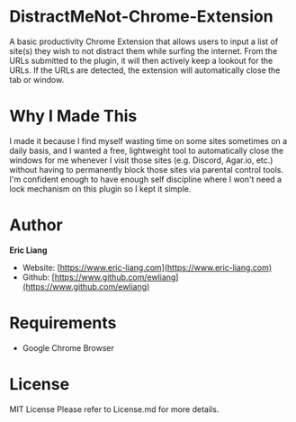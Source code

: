 # DistractMeNot-Chrome-Extension
A basic productivity Chrome Extension that allows users to input a list of site(s) they wish to not distract them while surfing the internet. From the URLs submitted to the plugin, it will then actively keep a lookout for the URLs. If the URLs are detected, the extension will automatically close the tab or window.

# Why I Made This
I made it because I find myself wasting time on some sites sometimes on a daily basis, and I wanted a free, lightweight tool to automatically close the windows for me whenever I visit those sites (e.g. Discord, Agar.io, etc.) without having to permanently block those sites via parental control tools. I'm confident enough to have enough self discipline where I won't need a lock mechanism on this plugin so I kept it simple.

# Author
**Eric Liang**
- Website: [https://www.eric-liang.com](https://www.eric-liang.com)
- Github: [https://www.github.com/ewliang](https://www.github.com/ewliang)

# Requirements
- Google Chrome Browser

# License
MIT License
Please refer to License.md for more details.
